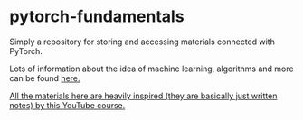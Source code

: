 # pytorch-fundamentals

Simply a repository for storing and accessing materials connected with PyTorch.

Lots of information about the idea of machine learning, algorithms and more can be found <a href="https://www.youtube.com/watch?v=PPLop4L2eGk&list=PLLssT5z_DsK-h9vYZkQkYNWcItqhlRJLN"> here. </href>

All the materials here are heavily inspired (they are basically just written notes) by <a href="https://youtu.be/c36lUUr864M">this YouTube course.</href>


